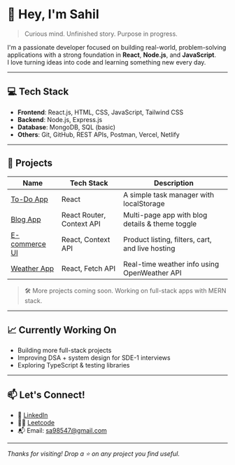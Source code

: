 # 👋 Hey, I'm Sahil

> Curious mind. Unfinished story. Purpose in progress.

I'm a passionate developer focused on building real-world, problem-solving applications with a strong foundation in **React**, **Node.js**, and **JavaScript**.  
I love turning ideas into code and learning something new every day.

---

## 💻 Tech Stack

- **Frontend**: React.js, HTML, CSS, JavaScript, Tailwind CSS
- **Backend**: Node.js, Express.js
- **Database**: MongoDB, SQL (basic)
- **Others**: Git, GitHub, REST APIs, Postman, Vercel, Netlify

---

## 🚀 Projects

| Name | Tech Stack | Description |
|------|------------|-------------|
| [To-Do App](#) | React | A simple task manager with localStorage |
| [Blog App](#) | React Router, Context API | Multi-page app with blog details & theme toggle |
| [E-commerce UI](#) | React, Context API | Product listing, filters, cart, and live hosting |
| [Weather App](#) | React, Fetch API | Real-time weather info using OpenWeather API |

> 🛠 More projects coming soon. Working on full-stack apps with MERN stack.

---

## 📈 Currently Working On

- Building more full-stack projects
- Improving DSA + system design for SDE-1 interviews
- Exploring TypeScript & testing libraries

---

## 📫 Let's Connect!

- 💼 [LinkedIn](https://www.linkedin.com/in/sahil00/)
- 🧑‍💻 [Leetcode]([https://yourportfolio.com](https://leetcode.com/u/sahil_Hacker/))
- 📬 Email: sa98547@gmail.com

---

_Thanks for visiting! Drop a ⭐️ on any project you find useful._

